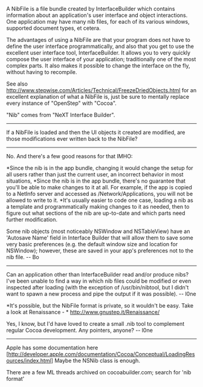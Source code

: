 

A NibFile is a file bundle created by InterfaceBuilder which contains information about an application's user interface and object interactions. One application may have many nib files, for each of its various windows, supported document types, et cetera.

The advantages of using a NibFile are that your program does not have to define the user interface programmatically, and also that you get to use the excellent user interface tool, InterfaceBuilder. It allows you to very quickly compose the user interface of your application; traditionally one of the most complex parts. It also makes it possible to change the interface on the fly, without having to recompile.

See also http://www.stepwise.com/Articles/Technical/FreezeDriedObjects.html for an excellent explanation of what a NibFile is, just be sure to mentally replace every instance of "OpenStep" with "Cocoa".

"Nib" comes from "NeXT Interface Builder".

----

If a NibFile is loaded and then the UI objects it created are modified, are those modifications ever written back to the NibFile?

----

No.  And there's a few good reasons for that IMHO:

*Since the nib is in the app bundle, changing it would change the setup for all users rather than just the current user, an incorrect behavior in most situations,
*Since the nib is in the app bundle, there's no guarantee that you'll be able to make changes to it at all.  For example, if the app is copied to a NetInfo server and accessed as /Network/Applications, you will not be allowed to write to it.
*It's usually easier to code one case, loading a nib as a template and programmatically making changes to it as needed, then to figure out what sections of the nib are up-to-date and which parts need further modification.

Some nib objects (most noticeably NSWindow and NSTableView) have an 'Autosave Name' field in Interface Builder that will allow them to save some very basic preferences (e.g. the default window size and location for NSWindow); however, these are saved in your app's preferences not to the nib file. -- Bo

----

Can an application other than InterfaceBuilder read and/or produce nibs? I've been unable to find a way in which nib files could be modified or even inspected after loading (with the exception of /usr/bin/nibtool, but I didn't want to spawn a new process and pipe the output if it was possible). -- l0ne

*It's possible, but the NibFile format is private, so it wouldn't be easy. Take a look at Renaissance - * http://www.gnustep.it/Renaissance/

Yes, I know, but I'd have loved to create a small .nib tool to complement regular Cocoa development. Any pointers, anyone? -- l0ne

----

Apple has some documentation here [http://developer.apple.com/documentation/Cocoa/Conceptual/LoadingResources/index.html] Maybe the NSNib class is enough.

There are a few ML threads archived on cocoabuilder.com; search for 'nib format'

